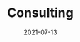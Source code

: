 ---
date: "2021-07-13"
draft: false
title: "Consulting"
description: "Expert knowledge for evolving your codebase"
#icon: "fas fa-dice-d6"  # fontawesome icon pack : https://fontawesome.com/icons/


######################### banner #####################
banner:
  title: "Consulting Services"
  image: "images/products/02.jpg"
  content : "Let us update and evolve your codebase with the use of CodeModernizer and years of experience with software development in Java."
  button:
    enable : true
    label : "Contact us"
    link : "contact/"
  background_class: ""

      
######################### product_info #####################
product_info:
  enable : true
  title: "The process if you opt for colsuntancy"
  content: "The software that can be run on its own in a user-friendly way is still in development. However, with if you opt for consultancy you can already reap the benefits of CodeModernizer for your organization’s code base."
  background_class: "bg-light"
  features:
  - image: "images/products/01.jpg"
    content : "##### Step 1: study round


    1. Signing of an NDA

    2. Offer a view of the code to IBTECH. If dependencies are proprietary, some view on at least the API docs of those dependencies needs to be granted

    3. IBTECH compiles a dependency report

    4. IBTECH makes suggestions on what to modernize
    "

  - image: "images/products/02.jpg"
    content : "##### Step 2: agreement on transformations and cost determination

    1. Agreement on transformation menu

    2. Cost per transformation, in function of the amount of interaction with the library or the number of constructs involved

    3. Determination of a delivery timeline

    4. Determination of a way of how unit tests can be run. Generally IBTECH can run tests that do not require dependent resources such as databases etc. IBTECH may have to be given a way of remotely running tests if these resources cannot be made accessible.

    <br><br>
    
    ##### Step 3: stepwise transformations

    Each of the agreed transformations are carried out, successively.

    The result of each transformation is stored in a separate branch; we can go down to the more granular level of class-file based branches, to facilitate accepting or rejecting (and debugging issues of) individual transformations."

      
######################### content_and_image_ordered #####################
content_and_image_ordered:
  enable : true
  block:
  - title : "Is it safe?"
    background_class : "bg-white"
    images:
    - "images/service-1.png"
    - "images/service-2.png"
    - "images/service-3.png"
    content : "Will my code still run after the transformation? While the transformations are as “safe” as possible, the language is so rich that we cannot rule out occasional problems. This is where your unit tests come in.

    <br><br>

    CodeModernizer will guarantee that any test that it can execute during its quality control process, will remain green. This leaves the situation where your code does not have sufficient unit tests to cover the transformed code. We can automatically identify which transformations took place “untested”.

    <br><br>

    A second set of correctness guarantees are the annotation computed by the [e2immu.org](http://e2immu.org/) static code analyzer. This analyzer determines critical properties of your code’s methods and classes. These properties have to remain invariant."
      
  - title : "Is it secure?"
    background_class : "bg-light"
    images:
    - "images/service-1.png"
    content : "There are generally two components to the CodeModernizer service: a **code transformer and a standard transformation library**, and **custom work for your specific combination of libraries**.

    <br><br>

    Part one you can run using our binary, locally inside your own organization. That means that IBTECH does not have to have a view on your code. The binary writes to a different branch of the source code management system, and we guarantee that the binary does not communicate over the internet, so your code is as secure as it can be.

    <br><br>

    Part two generally requires IBTECH to have a view on those parts of the code that need modernizing. A non-disclosure agreement will be signed if such a view is to be granted."
        

      
######################### CTA #####################
cta:
  enable : true
  title : "Contact us for consulting"
  content : "Get in contact with us to discuss how we can help the codebase of your organization evolve"
  background_class: ""
  button:
    enable : true
    label : "Contact us"
    link : "contact/"

---